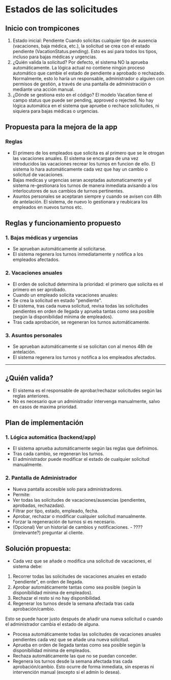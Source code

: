 # Estados de las solicitudes 

## Inicio con trompicones
1. Estado inicial: Pendiente
Cuando solicitas cualquier tipo de ausencia (vacaciones, baja médica, etc.), la solicitud se crea con el estado pendiente (VacationStatus.pending).
Esto es así para todos los tipos, incluso para bajas médicas y urgencias.
2. ¿Quién valida la solicitud?
Por defecto, el sistema NO la aprueba automáticamente.
La lógica actual no contiene ningún proceso automático que cambie el estado de pendiente a aprobado o rechazado.
Normalmente, esto lo haría un responsable, administrador o alguien con permisos de gestión, a través de una pantalla de administración o mediante una acción manual.
3. ¿Dónde se gestiona esto en el código?
El modelo Vacation tiene el campo status que puede ser pending, approved o rejected.
No hay lógica automática en el sistema que apruebe o rechace solicitudes, ni siquiera para bajas médicas o urgencias.

## Propuesta para la mejora de la app
### Reglas 
- El primero de los empleados que solicita es al primero que se le otrogan las vacaciones anuales. El sistema se encargara de una vez introducidos las vacaciones recrear los turnos en funcion de ello. El sistema lo hara automáticamente cada vez que hay un cambio o solicitud de vacaciones. 
- Bajas medicas y urgencias seran aceptadas automaticamente y el sistema re-gestionara los turnos de manera inmediata avisando a los interlocutores de sus cambios de turnos pertinentes.
- Asuntos personales se aceptaran siempre y cuando se avisen con 48h de antelación. El sistema, de nuevo lo gestionara y reubicara los empleados en nuevos turnos etc. 

## Reglas y funcionamiento propuesto

### 1. Bajas médicas y urgencias
- Se aprueban automáticamente al solicitarse.
- El sistema regenera los turnos inmediatamente y notifica a los empleados afectados.

### 2. Vacaciones anuales
- El orden de solicitud determina la prioridad: el primero que solicita es el primero en ser aprobado.
- Cuando un empleado solicita vacaciones anuales:
- Se crea la solicitud en estado "pendiente".
- El sistema, tras cada nueva solicitud, revisa todas las solicitudes pendientes en orden de llegada y aprueba tantas como sea posible (según la disponibilidad mínima de empleados).
- Tras cada aprobación, se regeneran los turnos automáticamente.

### 3. Asuntos personales
- Se aprueban automáticamente si se solicitan con al menos 48h de antelación.
- El sistema regenera los turnos y notifica a los empleados afectados.

* * *

## ¿Quién valida?

- El sistema es el responsable de aprobar/rechazar solicitudes según las reglas anteriores.
- No es necesario que un administrador intervenga manualmente, salvo en casos de maxima prioridad.

## Plan de implementación

### 1. Lógica automática (backend/app)

- El sistema aprueba automáticamente según las reglas que definimos.
- Tras cada cambio, se regeneran los turnos.
- El administrador puede modificar el estado de cualquier solicitud manualmente.

### 2. Pantalla de Administrador

- Nueva pantalla accesible solo para administradores.
- Permite:
- Ver todas las solicitudes de vacaciones/ausencias (pendientes, aprobadas, rechazadas).
- Filtrar por tipo, estado, empleado, fecha.
- Aprobar, rechazar o modificar cualquier solicitud manualmente.
- Forzar la regeneración de turnos si es necesario.
- (Opcional) Ver un historial de cambios y notificaciones. - ???? (irrelevante?) preguntar al cliente. 

## Solución propuesta:
- Cada vez que se añade o modifica una solicitud de vacaciones, el sistema debe:
1. Recorrer todas las solicitudes de vacaciones anuales en estado "pendiente", en orden de llegada.
2. Aprobar automáticamente tantas como sea posible (según la disponibilidad mínima de empleados).
3. Rechazar el resto si no hay disponibilidad.
4. Regenerar los turnos desde la semana afectada tras cada aprobación/cambio.

Esto se puede hacer justo después de añadir una nueva solicitud o cuando el administrador cambia el estado de alguna.
- Procesa automáticamente todas las solicitudes de vacaciones anuales pendientes cada vez que se añade una nueva solicitud.
- Aprueba en orden de llegada tantas como sea posible según la disponibilidad mínima de empleados.
- Rechaza automáticamente las que no se puedan conceder.
- Regenera los turnos desde la semana afectada tras cada aprobación/cambio.
Esto ocurre de forma inmediata, sin esperas ni intervención manual (excepto si el admin lo desea).
